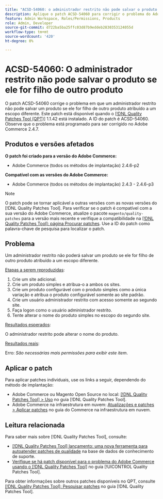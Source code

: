 ```yaml
---
title: "ACSD-54060: o administrador restrito não pode salvar o produto se ele for filho de outro produto"
description: Aplique o patch ACSD-54060 para corrigir o problema do Adobe Commerce em que um administrador restrito não pode salvar um produto se ele for filho de outro produto atribuído a um escopo diferente.
feature: Admin Workspace, Roles/Permissions, Products
role: Admin, Developer
source-git-commit: d722ba5ba25ffc03d87b9eddeb2830353124055d
workflow-type: tm+mt
source-wordcount: '420'
ht-degree: 0%

---
```


# ACSD-54060: O administrador restrito não pode salvar o produto se ele for filho de outro produto

O patch ACSD-54060 corrige o problema em que um administrador restrito não pode salvar um produto se ele for filho de outro produto atribuído a um escopo diferente. Este patch está disponível quando o [[!DNL Quality Patches Tool (QPT)]](https://experienceleague.adobe.com/en/docs/commerce-knowledge-base/kb/announcements/commerce-announcements/magento-quality-patches-released-new-tool-to-self-serve-quality-patches) 1.1.42 está instalado. A ID do patch é ACSD-54060. Observe que o problema está programado para ser corrigido no Adobe Commerce 2.4.7.

## Produtos e versões afetados

**O patch foi criado para a versão do Adobe Commerce:**

* Adobe Commerce (todos os métodos de implantação) 2.4.6-p2

**Compatível com as versões do Adobe Commerce:**

* Adobe Commerce (todos os métodos de implantação) 2.4.3 - 2.4.6-p3

>[!NOTE]
>
>O patch pode se tornar aplicável a outras versões com as novas versões do [!DNL Quality Patches Tool]. Para verificar se o patch é compatível com a sua versão do Adobe Commerce, atualize o pacote `magento/quality-patches` para a versão mais recente e verifique a compatibilidade na [[!DNL Quality Patches Tool]: página Procurar patches](https://experienceleague.adobe.com/tools/commerce-quality-patches/index.html). Use a ID do patch como palavra-chave de pesquisa para localizar o patch.

## Problema

Um administrador restrito não poderá salvar um produto se ele for filho de outro produto atribuído a um escopo diferente.

<u>Etapas a serem reproduzidas</u>:

1. Crie um site adicional.
1. Crie um produto simples e atribua-o a ambos os sites.
1. Crie um produto configurável com o produto simples como a única variação e atribua o produto configurável somente ao site padrão.
1. Crie um usuário administrador restrito com acesso somente ao segundo site.
1. Faça logon como o usuário administrador restrito.
1. Tente alterar o nome do produto simples no escopo do segundo site.

<u>Resultados esperados</u>:

O administrador restrito pode alterar o nome do produto.

<u>Resultados reais</u>:

Erro: *São necessárias mais permissões para exibir este item*.

## Aplicar o patch

Para aplicar patches individuais, use os links a seguir, dependendo do método de implantação:

* Adobe Commerce ou Magento Open Source no local: [[!DNL Quality Patches Tool] > Uso](https://experienceleague.adobe.com/docs/commerce-operations/tools/quality-patches-tool/usage.html) no guia [!DNL Quality Patches Tool].
* Adobe Commerce na infraestrutura em nuvem: [Atualizações e patches > Aplicar patches](https://experienceleague.adobe.com/docs/commerce-cloud-service/user-guide/develop/upgrade/apply-patches.html) no guia do Commerce na infraestrutura em nuvem.

## Leitura relacionada

Para saber mais sobre [!DNL Quality Patches Tool], consulte:

* [[!DNL Quality Patches Tool] lançamento: uma nova ferramenta para autoatender patches de qualidade](https://experienceleague.adobe.com/en/docs/commerce-knowledge-base/kb/announcements/commerce-announcements/magento-quality-patches-released-new-tool-to-self-serve-quality-patches) na base de dados de conhecimento de suporte.
* [Verifique se há patch disponível para o problema do Adobe Commerce usando o  [!DNL Quality Patches Tool]](/help/tools/quality-patches-tool/patches-available-in-qpt/check-patch-for-magento-issue-with-magento-quality-patches.md) no guia [!UICONTROL Quality Patches Tool].


Para obter informações sobre outros patches disponíveis no QPT, consulte [[!DNL Quality Patches Tool]: Pesquisar patches](https://experienceleague.adobe.com/tools/commerce-quality-patches/index.html) no guia [!DNL Quality Patches Tool].
